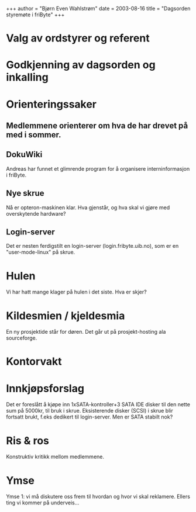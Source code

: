 +++
author = "Bjørn Even Wahlstrøm"
date = 2003-08-16
title = "Dagsorden styremøte i friByte"
+++

# Valg av ordstyrer og referent

# Godkjenning av dagsorden og inkalling

# Orienteringssaker

## Medlemmene orienterer om hva de har drevet på med i sommer.

## DokuWiki

Andreas har funnet et glimrende program for å organisere
interninformasjon i friByte.

## Nye skrue

Nå er opteron-maskinen klar. Hva gjenstår, og hva skal vi gjøre med
overskytende hardware?

## Login-server

Det er nesten ferdigstilt en login-server (login.fribyte.uib.no), som er
en "user-mode-linux" på skrue.

# Hulen

Vi har hatt mange klager på hulen i det siste. Hva er skjer?

# Kildesmien / kjeldesmia

En ny prosjektide står for døren. Det går ut på prosjekt-hosting ala
sourceforge.

# Kontorvakt

# Innkjøpsforslag

Det er foreslått å kjøpe inn 1xSATA-kontroller+3 SATA IDE disker til den
nette sum på 5000kr, til bruk i skrue. Eksisterende disker (SCSI) i
skrue blir fortsatt brukt, f.eks dedikert til login-server. Men er SATA
stabilt nok?

# Ris & ros

Konstruktiv kritikk mellom medlemmene.

# Ymse

Ymse 1: vi må diskutere oss frem til hvordan og hvor vi skal reklamere.
Ellers ting vi kommer på underveis\...
